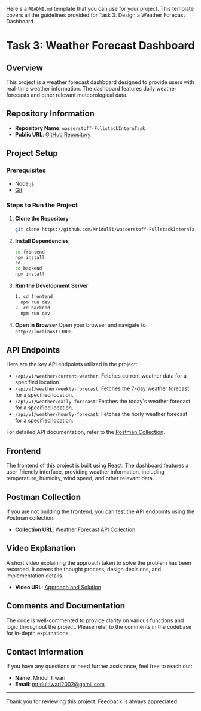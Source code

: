 Here's a `README.md` template that you can use for your project. This template covers all the guidelines provided for Task 3: Design a Weather Forecast Dashboard.

# Task 3: Weather Forecast Dashboard

## Overview

This project is a weather forecast dashboard designed to provide users with real-time weather information. The dashboard features daily weather forecasts and other relevant meteorological data.

## Repository Information

- **Repository Name**: `wasserstoff-FullstackInternTask`
- **Public URL**: [GitHub Repository](https://github.com/MridulTi/wasserstoff-FullstackInternTask)

## Project Setup

### Prerequisites
- [Node.js](https://nodejs.org/)
- [Git](https://git-scm.com/)

### Steps to Run the Project

1. **Clone the Repository**
   ```bash
   git clone https://github.com/MridulTi/wasserstoff-FullstackInternTask.git .
   ```

2. **Install Dependencies**
   ```bash
   cd frontend
   npm install
   cd..
   cd backend
   npm install
   ```

3. **Run the Development Server**
   ```bash
   1. cd frontend
     npm run dev
   2. cd backend
     npm run dev
   ```

4. **Open in Browser**
   Open your browser and navigate to `http://localhost:3000`.

## API Endpoints

Here are the key API endpoints utilized in the project:

- `/api/v1/weather/current-weather`: Fetches current weather data for a specified location.
- `/api/v1/weather/weekly-forecast`: Fetches the 7-day weather forecast for a specified location.
- `/api/v1/weather/daily-forecast`: Fetches the today's weather forecast for a specified location.
- `/api/v1/weather/hourly-forecast`: Fetches the horly weather forecast for a specified location.

For detailed API documentation, refer to the [Postman Collection](https://www.postman.com/aviation-operator-36353482/workspace/public/collection/20548580-2dcce9fd-e8b3-4210-8345-6919564b25ff?action=share&creator=37397559).

## Frontend

The frontend of this project is built using React. The dashboard features a user-friendly interface, providing weather information, including temperature, humidity, wind speed, and other relevant data.

## Postman Collection

If you are not building the frontend, you can test the API endpoints using the Postman collection. 

- **Collection URL**: [Weather Forecast API Collection](https://www.postman.com/aviation-operator-36353482/workspace/public/collection/20548580-2dcce9fd-e8b3-4210-8345-6919564b25ff?action=share&creator=37397559)

## Video Explanation

A short video explaining the approach taken to solve the problem has been recorded. It covers the thought process, design decisions, and implementation details.

- **Video URL**: [Approach and Solution](https://youtu.be/NCYYKM0XSSA)

## Comments and Documentation

The code is well-commented to provide clarity on various functions and logic throughout the project. Please refer to the comments in the codebase for in-depth explanations.

## Contact Information

If you have any questions or need further assistance, feel free to reach out:

- **Name**: Mridul Tiwari
- **Email**: mridultiwari2002@gamil.com

---

Thank you for reviewing this project. Feedback is always appreciated.
